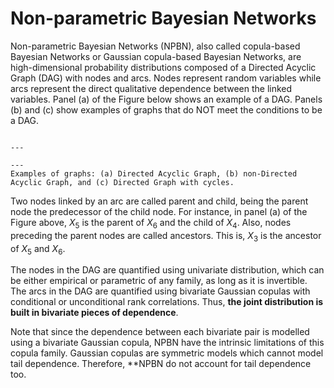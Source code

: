 
# Non-parametric Bayesian Networks

Non-parametric Bayesian Networks (NPBN), also called copula-based Bayesian Networks or Gaussian copula-based Bayesian Networks, are high-dimensional probability distributions composed of a Directed Acyclic Graph (DAG) with nodes and arcs. Nodes represent random variables while arcs represent the direct qualitative dependence between the linked variables. Panel (a) of the Figure below shows an example of a DAG. Panels (b) and (c) show examples of graphs that do NOT meet the conditions to be a DAG.

```{figure} ../figures/example_BN.png

---

---
Examples of graphs: (a) Directed Acyclic Graph, (b) non-Directed Acyclic Graph, and (c) Directed Graph with cycles.
```

Two nodes linked by an arc are called parent and child, being the parent node the predecessor of the child node. For instance, in panel (a) of the Figure above, $X_5$ is the parent of $X_6$ and the child of $X_4$. Also, nodes preceding the parent nodes are called ancestors. This is, $X_3$ is the ancestor of $X_5$ and $X_6$.

The nodes in the DAG are quantified using univariate distribution, which can be either empirical or parametric of any family, as long as it is invertible. The arcs in the DAG are quantified using bivariate Gaussian copulas with conditional or unconditional rank correlations. Thus, **the joint distribution is built in bivariate pieces of dependence**.

Note that since the dependence between each bivariate pair is modelled using a bivariate Gaussian copula, NPBN have the intrinsic limitations of this copula family. Gaussian copulas are symmetric models which cannot model tail dependence. Therefore, **NPBN do not account for tail dependence too.